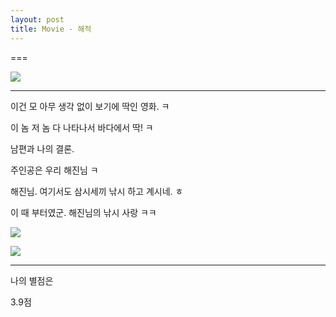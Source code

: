 ```yaml
---
layout: post
title: Movie - 해적
---
```

===

![](https://dl.dropboxusercontent.com/u/9792864/download%20%284%29.jpg)

---

이건 모 아무 생각 없이 보기에 딱인 영화. ㅋ

이 놈 저 놈 다 나타나서 바다에서 딱! ㅋ


남편과 나의 결론. 

주인공은 우리 해진님 ㅋ

해진님. 여기서도 삼시세끼 낚시 하고 계시네. ㅎ

이 때 부터였군. 해진님의 낚시 사랑 ㅋㅋ


![](https://dl.dropboxusercontent.com/u/9792864/images.jpg)

![](https://dl.dropboxusercontent.com/u/9792864/65674261.jpg)

---

나의 별점은

3.9점

